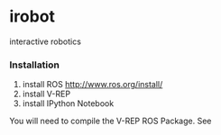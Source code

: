 irobot
=====

interactive robotics


### Installation

1. install ROS http://www.ros.org/install/
2. install V-REP
3. install IPython Notebook

You will need to compile the V-REP ROS Package.
See 
